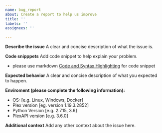 ```yaml
---
name: bug_report
about: Create a report to help us improve
title: ''
labels: ''
assignees: ''

---
```


**Describe the issue**
A clear and concise description of what the issue is.

**Code snipppets**
Add code snippet to help explain your problem.
  - please use markdown [Code and Syntax Highlighting](https://github.com/adam-p/markdown-here/wiki/Markdown-Cheatsheet#code-and-syntax-highlighting) for code snippet

**Expected behavior**
A clear and concise description of what you expected to happen.

**Enviroment (please complete the following information):**
 - OS: [e.g. Linux, Windows, Docker]
 - Plex version [eg. version 1.19.3.2852]
 - Python Version [e.g. 2.7.15, 3.6]
 - PlexAPI version [e.g. 3.6.0]

**Additional context**
Add any other context about the issue here.
